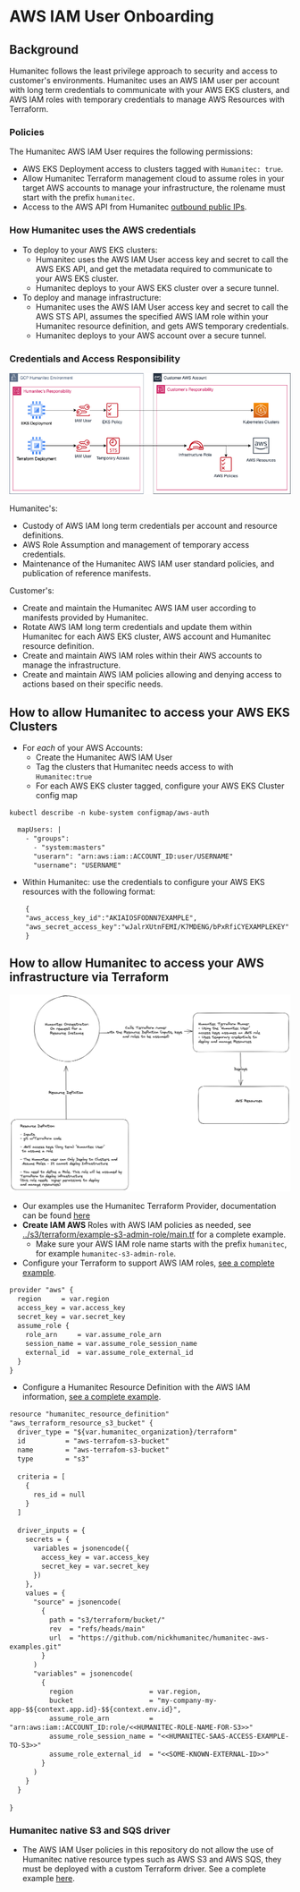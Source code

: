 # AWS IAM User Onboarding

## Background
Humanitec follows the least privilege approach to security and access to customer's environments.
Humanitec uses an AWS IAM user per account with long term credentials to communicate with your AWS EKS clusters, and AWS IAM roles with temporary credentials to manage AWS Resources with Terraform.

### Policies
The Humanitec AWS IAM User requires the following permissions:
- AWS EKS Deployment access to clusters tagged with `Humanitec: true`.
- Allow Humanitec Terraform management cloud to assume roles in your target AWS accounts to manage your infrastructure, the rolename must start with the prefix `humanitec`.
- Access to the AWS API from Humanitec [outbound public IPs](https://docs.humanitec.com/getting-started/technical-requirements).

### How Humanitec uses the AWS credentials
- To deploy to your AWS EKS clusters:
    - Humanitec uses the AWS IAM User access key and secret to call the AWS EKS API, and get the metadata required to communicate to your AWS EKS cluster.
    - Humanitec deploys to your AWS EKS cluster over a secure tunnel.
- To deploy and manage infrastructure:
    - Humanitec uses the AWS IAM User access key and secret to call the AWS STS API, assumes the specified AWS IAM role within your Humanitec resource definition, and gets AWS temporary credentials.
    - Humanitec deploys to your AWS account over a secure tunnel.

### Credentials and Access Responsibility

![Roles and Access](images/humanitec-roles.png)

Humanitec's:
- Custody of AWS IAM long term credentials per account and resource definitions.
- AWS Role Assumption and management of temporary access credentials.
- Maintenance of the Humanitec AWS IAM user standard policies, and publication of reference manifests.

Customer's:
- Create and maintain the Humanitec AWS IAM user according to manifests provided by Humanitec.
- Rotate AWS IAM long term credentials and update them within Humanitec for each AWS EKS cluster, AWS account and Humanitec resource definition.
- Create and maintain AWS IAM roles within their AWS accounts to manage the infrastructure.
- Create and maintain AWS IAM policies allowing and denying access to actions based on their specific needs.

## How to allow Humanitec to access your AWS EKS Clusters
- For _each_ of your AWS Accounts:
    - Create the Humanitec AWS IAM User
    - Tag the clusters that Humanitec needs access to with `Humanitec:true`
    - For each AWS EKS cluster tagged, configure your AWS EKS Cluster config map
```
kubectl describe -n kube-system configmap/aws-auth
```

```
  mapUsers: |
    - "groups":
      - "system:masters"
      "userarn": "arn:aws:iam::ACCOUNT_ID:user/USERNAME"
      "username": "USERNAME"
```
- Within Humanitec: use the credentials to configure your AWS EKS resources with the following format:
```
    {
    "aws_access_key_id":"AKIAIOSFODNN7EXAMPLE",
    "aws_secret_access_key":"wJalrXUtnFEMI/K7MDENG/bPxRfiCYEXAMPLEKEY"
    }
```

## How to allow Humanitec to access your AWS infrastructure via Terraform

![Humanitec Terraform Roles](images/humanitec-terraform-roles.png)

- Our examples use the  Humanitec Terraform Provider,  documentation can be found [here](https://registry.terraform.io/providers/humanitec/humanitec/latest/docs)
- **Create IAM AWS** Roles with AWS IAM policies as needed, see [../s3/terraform/example-s3-admin-role/main.tf](../s3/terraform/example-s3-admin-role/main.tf) for a complete example.
    - Make sure your AWS IAM role name starts with the prefix `humanitec`, for example `humanitec-s3-admin-role`.
- Configure your Terraform to support AWS IAM roles, [see a complete example](../s3/terraform/bucket/main.tf).
```
provider "aws" {
  region     = var.region
  access_key = var.access_key
  secret_key = var.secret_key
  assume_role {
    role_arn     = var.assume_role_arn
    session_name = var.assume_role_session_name
    external_id  = var.assume_role_external_id
  }
}
```
- Configure a Humanitec Resource Definition with the AWS IAM information, [see a complete example](https://github.com/nickhumanitec/humanitec-aws-examples/blob/main/s3/main.tf).

```
resource "humanitec_resource_definition" "aws_terraform_resource_s3_bucket" {
  driver_type = "${var.humanitec_organization}/terraform"
  id          = "aws-terrafom-s3-bucket"
  name        = "aws-terrafom-s3-bucket"
  type        = "s3"

  criteria = [
    {
      res_id = null
    }
  ]

  driver_inputs = {
    secrets = {
      variables = jsonencode({
        access_key = var.access_key
        secret_key = var.secret_key
      })
    },
    values = {
      "source" = jsonencode(
        {
          path = "s3/terraform/bucket/"
          rev  = "refs/heads/main"
          url  = "https://github.com/nickhumanitec/humanitec-aws-examples.git"
        }
      )
      "variables" = jsonencode(
        {
          region                   = var.region,
          bucket                   = "my-company-my-app-$${context.app.id}-$${context.env.id}",
          assume_role_arn          = "arn:aws:iam::ACCOUNT_ID:role/<<HUMANITEC-ROLE-NAME-FOR-S3>>"
          assume_role_session_name = "<<HUMANITEC-SAAS-ACCESS-EXAMPLE-TO-S3>>"
          assume_role_external_id  = "<<SOME-KNOWN-EXTERNAL-ID>>"
        }
      )
    }
  }

}
```

### Humanitec native S3 and SQS driver
- The AWS IAM User policies in this repository do not allow the use of Humanitec native resource types such as AWS S3 and AWS SQS, they must be deployed with a custom Terraform driver. See a complete example [here](../s3).
